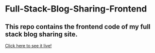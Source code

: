 # Full-Stack-Blog-Sharing-Frontend

## This repo contains the frontend code of my full stack blog sharing site.

[Click here to see it live!](https://full-stack-blog-sharing.herokuapp.com/)

